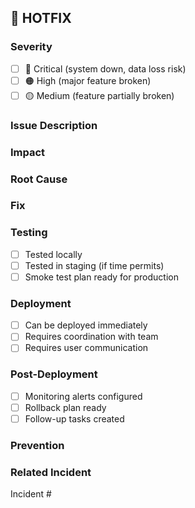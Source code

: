 ## 🚨 HOTFIX

### Severity

- [ ] 🔴 Critical (system down, data loss risk)
- [ ] 🟠 High (major feature broken)
- [ ] 🟡 Medium (feature partially broken)

### Issue Description

<!-- What is broken in production? -->

### Impact

<!-- Who/what is affected? -->

### Root Cause

<!-- Why did this happen? -->

### Fix

<!-- What does this PR do to fix it? -->

### Testing

- [ ] Tested locally
- [ ] Tested in staging (if time permits)
- [ ] Smoke test plan ready for production

### Deployment

- [ ] Can be deployed immediately
- [ ] Requires coordination with team
- [ ] Requires user communication

### Post-Deployment

- [ ] Monitoring alerts configured
- [ ] Rollback plan ready
- [ ] Follow-up tasks created

### Prevention

<!-- How can we prevent this in the future? -->

### Related Incident

Incident #
